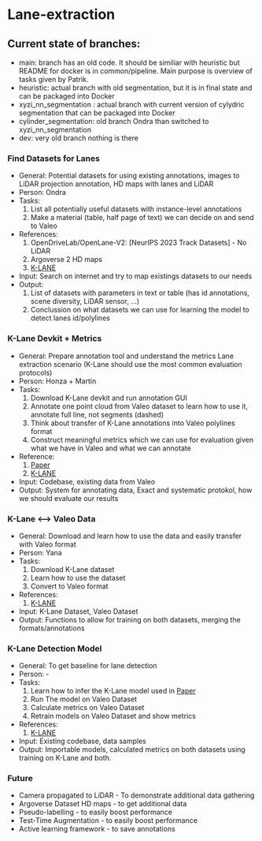 # Lane-extraction

[//]: # (## Ticket Structure)

[//]: # (    - General:)

[//]: # (    - Person: )

[//]: # (    - Tasks:)

[//]: # (    - References:)

[//]: # (    - Input:)

[//]: # (    - Output:)

## Current state of branches:
- main: branch has an old code. It should be similiar with heuristic but README for docker is in common/pipeline. Main purpose is overview of tasks given by Patrik.
- heuristic: actual branch with old segmentation, but it is in final state and can be packaged into Docker
- xyzi_nn_segmentation : actual branch with current version of cylydric segmentation that can be packaged into Docker
- cylinder_segmentation: old branch Ondra than switched to xyzi_nn_segmentation
- dev: very old branch nothing is there 


### Find Datasets for Lanes
- General: Potential datasets for using existing annotations,
images to LiDAR projection annotation, HD maps with lanes and LiDAR
- Person: Ondra
- Tasks: 
    1. List all potentially useful datasets with instance-level annotations
    2. Make a material (table, half page of text) we can decide on and send to Valeo 
- References:
    1. OpenDriveLab/OpenLane-V2: [NeurIPS 2023 Track Datasets] - No LiDAR
    2. Argoverse 2 HD maps
    3. [K-LANE](https://github.com/kaist-avelab/k-lane)
- Input: Search on internet and try to map existings datasets to our needs
- Output:
    1. List of datasets with parameters in text or table (has id annotations, scene diversity, LiDAR sensor, ...)
    2. Conclussion on what datasets we can use for learning the model to detect lanes id/polylines

    

### K-Lane Devkit + Metrics
  - General: Prepare annotation tool and understand the metrics Lane extraction scenario (K-Lane should use the most common evaluation protocols)
  - Person: Honza + Martin
  - Tasks:
    1. Download K-Lane devkit and run annotation GUI
    2. Annotate one point cloud from Valeo dataset to learn how to use it, annotate full line, not segments (dashed)
    3. Think about transfer of K-Lane annotations into Valeo polylines format
    4. Construct meaningful metrics which we can use for evaluation given what we have in Valeo and what we can annotate  
  - Reference:
    1. [Paper](https://arxiv.org/pdf/2110.11048.pdf)
    2. [K-LANE](https://github.com/kaist-avelab/k-lane)
  - Input: Codebase, existing data from Valeo
  - Output: System for annotating data, Exact and systematic protokol, how we should evaluate our results

### K-Lane <--> Valeo Data
  - General: Download and learn how to use the data and easily transfer with Valeo format
  - Person: Yana
  - Tasks:
      1. Download K-Lane dataset
      2. Learn how to use the dataset
      3. Convert to Valeo format
  - References: 
      1. [K-LANE](https://github.com/kaist-avelab/k-lane)
  - Input: K-Lane Dataset, Valeo Dataset
  - Output: Functions to allow for training on both datasets, merging the formats/annotations 

### K-Lane Detection Model
  - General: To get baseline for lane detection
  - Person: -
  - Tasks:
      1. Learn how to infer the K-Lane model used in [Paper](https://arxiv.org/pdf/2110.11048.pdf)
      3. Run The model on Valeo Dataset 
      4. Calculate metrics on Valeo Dataset 
      5. Retrain models on Valeo Dataset and show metrics 
  - References:
      1. [K-LANE](https://github.com/kaist-avelab/k-lane)
  - Input: Existing codebase, data samples
  - Output: Importable models, calculated metrics on both datasets using training on K-Lane and both.



### Future
- Camera propagated to LiDAR - To demonstrate additional data gathering
- Argoverse Dataset HD maps - to get additional data
- Pseudo-labelling - to easily boost performance
- Test-Time Augmentation - to easily boost performance
- Active learning framework - to save annotations

